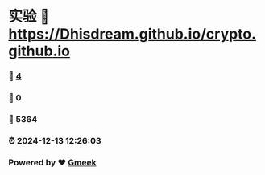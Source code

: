 # 实验 :link: https://Dhisdream.github.io/crypto.github.io 
### :page_facing_up: [4](https://Dhisdream.github.io/crypto.github.io/tag.html) 
### :speech_balloon: 0 
### :hibiscus: 5364 
### :alarm_clock: 2024-12-13 12:26:03 
### Powered by :heart: [Gmeek](https://github.com/Meekdai/Gmeek)

